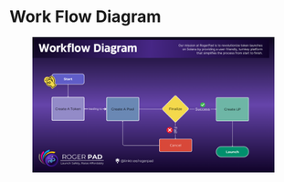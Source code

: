 # Work Flow Diagram

<figure><img src="../../.gitbook/assets/3 (1).png" alt=""><figcaption></figcaption></figure>
